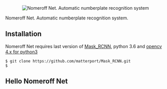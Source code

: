 <div style="text-align:center"><img src="http://linux.ria.ua/img/articles/numberplate_detection/nomeroff_net.svg" alt="Nomeroff Net. Automatic numberplate recognition system"/></div>

Nomeroff Net. Automatic numberplate recognition system.

## Installation

Nomeroff Net requires last version of [Mask_RCNN](https://github.com/matterport/Mask_RCNN), python 3.6 and [opencv 4.x for python3](https://opencv.org/) 

```
$ git clone https://github.com/matterport/Mask_RCNN.git
$ 
```

## Hello Nomeroff Net

```python
```
